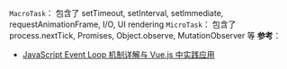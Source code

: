 `MacroTask`： 包含了 setTimeout, setInterval, setImmediate, requestAnimationFrame, I/O, UI rendering
`MicroTask`： 包含了 process.nextTick, Promises, Object.observe, MutationObserver 等
**参考**：
- [JavaScript Event Loop 机制详解与 Vue.js 中实践应用](https://zhuanlan.zhihu.com/p/29116364)
